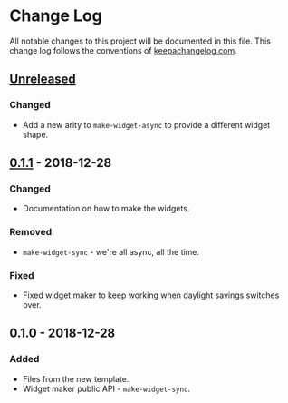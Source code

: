 # Change Log
All notable changes to this project will be documented in this file. This change log follows the conventions of [keepachangelog.com](http://keepachangelog.com/).

## [Unreleased]
### Changed
- Add a new arity to `make-widget-async` to provide a different widget shape.

## [0.1.1] - 2018-12-28
### Changed
- Documentation on how to make the widgets.

### Removed
- `make-widget-sync` - we're all async, all the time.

### Fixed
- Fixed widget maker to keep working when daylight savings switches over.

## 0.1.0 - 2018-12-28
### Added
- Files from the new template.
- Widget maker public API - `make-widget-sync`.

[Unreleased]: https://github.com/your-name/xurl-linker/compare/0.1.1...HEAD
[0.1.1]: https://github.com/your-name/xurl-linker/compare/0.1.0...0.1.1
